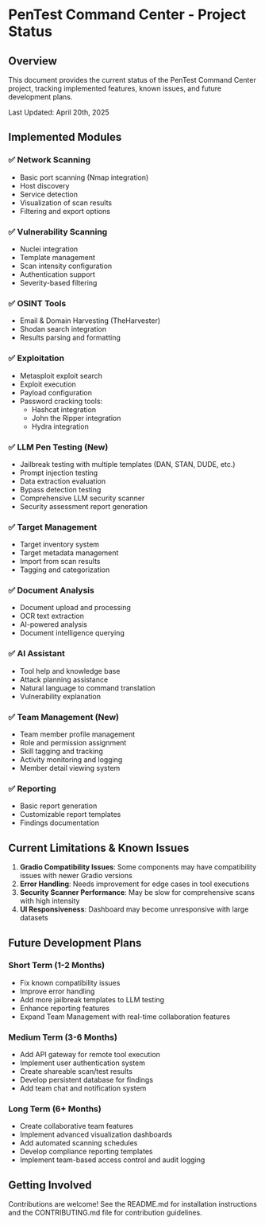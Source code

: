 # PenTest Command Center - Project Status

## Overview
This document provides the current status of the PenTest Command Center project, tracking implemented features, known issues, and future development plans.

Last Updated: April 20th, 2025

## Implemented Modules

### ✅ Network Scanning
- Basic port scanning (Nmap integration)
- Host discovery
- Service detection
- Visualization of scan results
- Filtering and export options

### ✅ Vulnerability Scanning
- Nuclei integration
- Template management
- Scan intensity configuration
- Authentication support
- Severity-based filtering

### ✅ OSINT Tools
- Email & Domain Harvesting (TheHarvester)
- Shodan search integration
- Results parsing and formatting

### ✅ Exploitation
- Metasploit exploit search
- Exploit execution
- Payload configuration
- Password cracking tools:
  - Hashcat integration
  - John the Ripper integration
  - Hydra integration

### ✅ LLM Pen Testing (New)
- Jailbreak testing with multiple templates (DAN, STAN, DUDE, etc.)
- Prompt injection testing
- Data extraction evaluation
- Bypass detection testing
- Comprehensive LLM security scanner
- Security assessment report generation

### ✅ Target Management
- Target inventory system
- Target metadata management
- Import from scan results
- Tagging and categorization

### ✅ Document Analysis
- Document upload and processing
- OCR text extraction
- AI-powered analysis
- Document intelligence querying

### ✅ AI Assistant
- Tool help and knowledge base
- Attack planning assistance
- Natural language to command translation
- Vulnerability explanation

### ✅ Team Management (New)
- Team member profile management
- Role and permission assignment
- Skill tagging and tracking
- Activity monitoring and logging
- Member detail viewing system

### ✅ Reporting
- Basic report generation
- Customizable report templates
- Findings documentation

## Current Limitations & Known Issues

1. **Gradio Compatibility Issues**: Some components may have compatibility issues with newer Gradio versions
2. **Error Handling**: Needs improvement for edge cases in tool executions
3. **Security Scanner Performance**: May be slow for comprehensive scans with high intensity
4. **UI Responsiveness**: Dashboard may become unresponsive with large datasets

## Future Development Plans

### Short Term (1-2 Months)
- Fix known compatibility issues
- Improve error handling
- Add more jailbreak templates to LLM testing
- Enhance reporting features
- Expand Team Management with real-time collaboration features

### Medium Term (3-6 Months)
- Add API gateway for remote tool execution
- Implement user authentication system
- Create shareable scan/test results
- Develop persistent database for findings
- Add team chat and notification system

### Long Term (6+ Months)
- Create collaborative team features
- Implement advanced visualization dashboards
- Add automated scanning schedules
- Develop compliance reporting templates
- Implement team-based access control and audit logging

## Getting Involved
Contributions are welcome! See the README.md for installation instructions and the CONTRIBUTING.md file for contribution guidelines. 